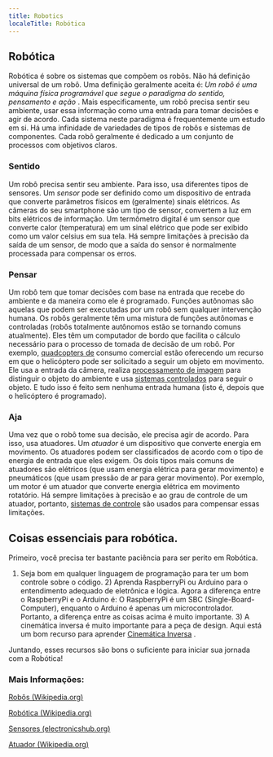 ```yaml
---
title: Robotics
localeTitle: Robótica
---
```

## Robótica

Robótica é sobre os sistemas que compõem os robôs. Não há definição universal de um robô. Uma definição geralmente aceita é: _Um robô é uma máquina física programável que segue o paradigma do sentido, pensamento e ação_ . Mais especificamente, um robô precisa sentir seu ambiente, usar essa informação como uma entrada para tomar decisões e agir de acordo. Cada sistema neste paradigma é frequentemente um estudo em si. Há uma infinidade de variedades de tipos de robôs e sistemas de componentes. Cada robô geralmente é dedicado a um conjunto de processos com objetivos claros.

### Sentido

Um robô precisa sentir seu ambiente. Para isso, usa diferentes tipos de sensores. Um _sensor_ pode ser definido como um dispositivo de entrada que converte parâmetros físicos em (geralmente) sinais elétricos. As câmeras do seu smartphone são um tipo de sensor, convertem a luz em bits elétricos de informação. Um termômetro digital é um sensor que converte calor (temperatura) em um sinal elétrico que pode ser exibido como um valor celsius em sua tela. Há sempre limitações à precisão da saída de um sensor, de modo que a saída do sensor é normalmente processada para compensar os erros.

### Pensar

Um robô tem que tomar decisões com base na entrada que recebe do ambiente e da maneira como ele é programado. Funções autônomas são aquelas que podem ser executadas por um robô sem qualquer intervenção humana. Os robôs geralmente têm uma mistura de funções autônomas e controladas (robôs totalmente autônomos estão se tornando comuns atualmente). Eles têm um computador de bordo que facilita o cálculo necessário para o processo de tomada de decisão de um robô. Por exemplo, [quadcopters de](https://en.wikipedia.org/wiki/Quadcopter) consumo comercial estão oferecendo um recurso em que o helicóptero pode ser solicitado a seguir um objeto em movimento. Ele usa a entrada da câmera, realiza [processamento de imagem](https://en.wikipedia.org/wiki/Digital_image_processing) para distinguir o objeto do ambiente e usa [sistemas controlados](https://en.wikipedia.org/wiki/Control_system) para seguir o objeto. E tudo isso é feito sem nenhuma entrada humana (isto é, depois que o helicóptero é programado).

### Aja

Uma vez que o robô tome sua decisão, ele precisa agir de acordo. Para isso, usa atuadores. Um _atuador_ é um dispositivo que converte energia em movimento. Os atuadores podem ser classificados de acordo com o tipo de energia de entrada que eles exigem. Os dois tipos mais comuns de atuadores são elétricos (que usam energia elétrica para gerar movimento) e pneumáticos (que usam pressão de ar para gerar movimento). Por exemplo, um motor é um atuador que converte energia elétrica em movimento rotatório. Há sempre limitações à precisão e ao grau de controle de um atuador, portanto, [sistemas de controle](https://en.wikipedia.org/wiki/Control_system) são usados ​​para compensar essas limitações.

## Coisas essenciais para robótica.

Primeiro, você precisa ter bastante paciência para ser perito em Robótica.

1) Seja bom em qualquer linguagem de programação para ter um bom controle sobre o código. 2) Aprenda RaspberryPi ou Arduino para o entendimento adequado de eletrônica e lógica. Agora a diferença entre o RaspberryPi e o Arduino é: O RaspberryPi é um SBC (Single-Board-Computer), enquanto o Arduino é apenas um microcontrolador. Portanto, a diferença entre as coisas acima é muito importante. 3) A cinemática inversa é muito importante para a peça de design. Aqui está um bom recurso para aprender [Cinemática Inversa](https://www.intechopen.com/books/industrial_robotics_theory_modelling_and_control/robot_kinematics__forward_and_inverse_kinematics) .

Juntando, esses recursos são bons o suficiente para iniciar sua jornada com a Robótica!

### Mais Informações:

[Robôs (Wikipedia.org)](https://en.wikipedia.org/wiki/Robot)

[Robótica (Wikipedia.org)](https://en.wikipedia.org/wiki/Robotics)

[Sensores (electronicshub.org)](https://www.electronicshub.org/different-types-sensors/)

[Atuador (Wikipedia.org)](https://en.wikipedia.org/wiki/Actuator)
